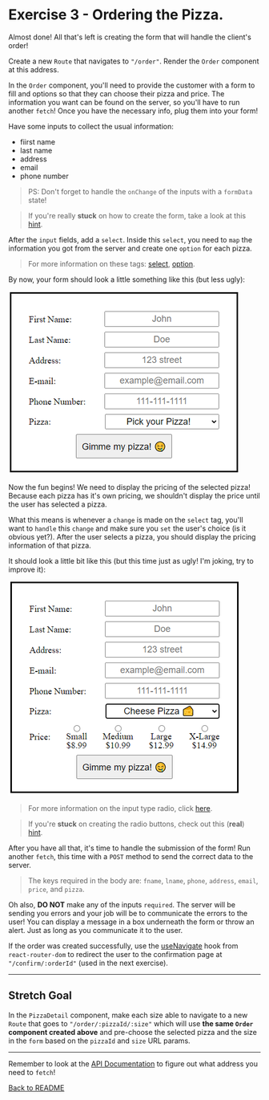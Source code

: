 # Exercise 3 - Ordering the Pizza.

Almost done! All that's left is creating the form that will handle the client's order!

Create a new `Route` that navigates to `"/order"`. Render the `Order` component at this address.

In the `Order` component, you'll need to provide the customer with a form to fill and options so that they can choose their pizza and price. The information you want can be found on the server, so you'll have to run another `fetch`! Once you have the necessary info, plug them into your form!

Have some inputs to collect the usual information:
- fiirst name
- last name
- address
- email
- phone number

> PS: Don't forget to handle the `onChange` of the inputs with a `formData` state!

> If you're really **stuck** on how to create the form, take a look at this [hint](hints/hint-1.md).

After the `input` fields, add a `select`. Inside this `select`, you need to `map` the information you got from the server and create one `option` for each pizza.

> For more information on these tags: [select](https://www.w3schools.com/tags/tag_select.asp), [option](https://www.w3schools.com/tags/tag_option.asp).

By now, your form should look a little something like this (but less ugly):

![form-no-pizza-selected](../__lecture/assets/ex3-1.png)

Now the fun begins! We need to display the pricing of the selected pizza! Because each pizza has it's own pricing, we shouldn't display the price until the user has selected a pizza. 

What this means is whenever a `change` is made on the `select` tag, you'll want to `handle` this `change` and make sure you `set` the user's choice (is it obvious yet?). After the user selects a pizza, you should display the pricing information of that pizza.

It should look a little bit like this (but this time just as ugly! I'm joking, try to improve it):

![form-no-pizza-selected](../__lecture/assets/ex3-2.png)

> For more information on the input type radio, click [here](https://www.w3schools.com/tags/att_input_type_radio.asp).

> If you're **stuck** on creating the radio buttons, check out this (**real**) [hint](hints/hint-2.md).

After you have all that, it's time to handle the submission of the form! Run another `fetch`, this time with a `POST` method to send the correct data to the server. 

> The keys required in the body are: `fname`, `lname`, `phone`, `address`, `email`, `price`, and `pizza`.

Oh also, **DO NOT** make any of the inputs `required`. The server will be sending you errors and your job will be to communicate the errors to the user! You can display a message in a box underneath the form or throw an alert. Just as long as you communicate it to the user.

If the order was created successfully, use the [useNavigate](https://reactrouter.com/en/main/hooks/use-navigate) hook from `react-router-dom` to redirect the user to the confirmation page at `"/confirm/:orderId"` (used in the next exercise).

---

## Stretch Goal

In the `PizzaDetail` component, make each size able to navigate to a new `Route` that goes to `"/order/:pizzaId/:size"` which will use **the same `Order` component created above** and pre-choose the selected pizza and the size in the `form` based on the `pizzaId` and `size` URL params. 

---

Remember to look at the [API Documentation](../server/API_DOC.md) to figure out what address you need to `fetch`!

[Back to README](../README.md)